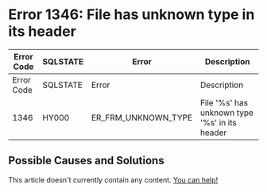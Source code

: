
# Error 1346: File has unknown type in its header


| Error Code | SQLSTATE | Error | Description |
| --- | --- | --- | --- |
| Error Code | SQLSTATE | Error | Description |
| 1346 | HY000 | ER_FRM_UNKNOWN_TYPE | File '%s' has unknown type '%s' in its header |




## Possible Causes and Solutions


This article doesn't currently contain any content. [You can help!](/kb/en/writing-and-editing-knowledge-base-articles/)

